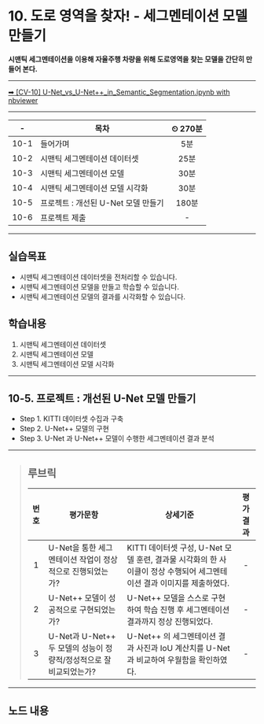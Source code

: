 # 10. 도로 영역을 찾자! - 세그멘테이션 모델 만들기

**시맨틱 세그멘테이션을 이용해 자율주행 차량을 위해 도로영역을 찾는 모델을 간단히 만들어 본다.**

---

[➡ [CV-10] U-Net_vs_U-Net++_in_Semantic_Segmentation.ipynb with nbviewer](https://nbviewer.org/github/HRPzz/AIFFEL/blob/main/GOING_DEEPER_CV/Node_10/%5BCV-10%5D%20U-Net_vs_U-Net%2B%2B_in_Semantic_Segmentation.ipynb)

---

|-|목차|⏲ 270분|
|:---:|---|:---:|
|10-1| 들어가며 | 5분|
|10-2| 시맨틱 세그멘테이션 데이터셋 | 25분|
|10-3| 시맨틱 세그멘테이션 모델 | 30분|
|10-4| 시맨틱 세그멘테이션 모델 시각화 | 30분|
|10-5| 프로젝트 : 개선된 U-Net 모델 만들기 | 180분|
|10-6| 프로젝트 제출 |-|

---

## 실습목표

- 시맨틱 세그멘테이션 데이터셋을 전처리할 수 있습니다.
- 시맨틱 세그멘테이션 모델을 만들고 학습할 수 있습니다.
- 시맨틱 세그멘테이션 모델의 결과를 시각화할 수 있습니다.

## 학습내용

1. 시맨틱 세그멘테이션 데이터셋
2. 시맨틱 세그멘테이션 모델
3. 시맨틱 세그멘테이션 모델 시각화

---

## 10-5. 프로젝트 : 개선된 U-Net 모델 만들기

- Step 1. KITTI 데이터셋 수집과 구축
- Step 2. U-Net++ 모델의 구현
- Step 3. U-Net 과 U-Net++ 모델이 수행한 세그멘테이션 결과 분석

---

>## **루브릭**
>
>|번호|평가문항|상세기준|평가결과|
>|:---:|---|---|:---:|
>|1|U-Net을 통한 세그멘테이션 작업이 정상적으로 진행되었는가?|KITTI 데이터셋 구성, U-Net 모델 훈련, 결과물 시각화의 한 사이클이 정상 수행되어 세그멘테이션 결과 이미지를 제출하였다.|-|
>|2|U-Net++ 모델이 성공적으로 구현되었는가?|U-Net++ 모델을 스스로 구현하여 학습 진행 후 세그멘테이션 결과까지 정상 진행되었다.|-|
>|3|U-Net과 U-Net++ 두 모델의 성능이 정량적/정성적으로 잘 비교되었는가?|U-Net++ 의 세그멘테이션 결과 사진과 IoU 계산치를 U-Net과 비교하여 우월함을 확인하였다.|-|

---

## 노드 내용


